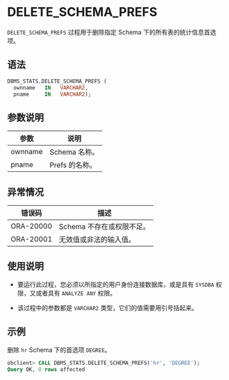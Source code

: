 # DELETE_SCHEMA_PREFS 

`DELETE_SCHEMA_PREFS` 过程用于删除指定 Schema 下的所有表的统计信息首选项。

## 语法 

```sql
DBMS_STATS.DELETE_SCHEMA_PREFS (
  ownname   IN   VARCHAR2,
  pname     IN   VARCHAR2);
```



## 参数说明 

|   参数    |     说明     |
|---------|------------|
| ownname | Schema 名称。 |
| pname   | Prefs 的名称。 |



## 异常情况 

|    错误码    |        描述     |
|-----------|------------------|
| ORA-20000 | Schema 不存在或权限不足。 |
| ORA-20001 | 无效值或非法的输入值。      |



## 使用说明 

* 要运行此过程，您必须以所指定的用户身份连接数据库，或是具有 `SYSDBA` 权限，又或者具有 `ANALYZE ANY` 权限。 

* 该过程中的参数都是 `VARCHAR2` 类型，它们的值需要用引号括起来。


## 示例 

删除 `hr` Schema 下的首选项 `DEGREE`。

```sql
obclient> CALL DBMS_STATS.DELETE_SCHEMA_PREFS('hr', 'DEGREE');
Query OK, 0 rows affected
```